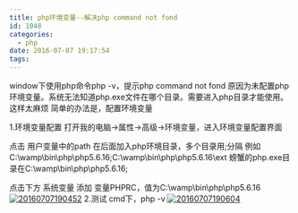 ```yaml
---
title: php环境变量--解决php command not fond
id: 1048
categories:
  - php
date: 2016-07-07 19:17:54
tags:
---
```


window下使用php命令php -v，提示php command not fond
原因为未配置php环境变量。系统无法知道php.exe文件在哪个目录。需要进入php目录才能使用。这样太麻烦
简单的办法是，配置环境变量

1.环境变量配置
打开我的电脑->属性->高级->环境变量，进入环境变量配置界面

点击 用户变量中的path
在后面加入php环境目录，多个目录用;分隔
例如C:\wamp\bin\php\php5.6.16;C:\wamp\bin\php\php5.6.16\ext
螃蟹的php.exe目录在C:\wamp\bin\php\php5.6.16;

点击下方 系统变量
添加 变量PHPRC，值为C:\wamp\bin\php\php5.6.16
[![20160707190452](/images/2016/07/20160707190452.png)](/images/2016/07/20160707190452.png)
2.测试 
cmd下，php -v
[![20160707190604](/images/2016/07/20160707190604.png)](/images/2016/07/20160707190604.png)